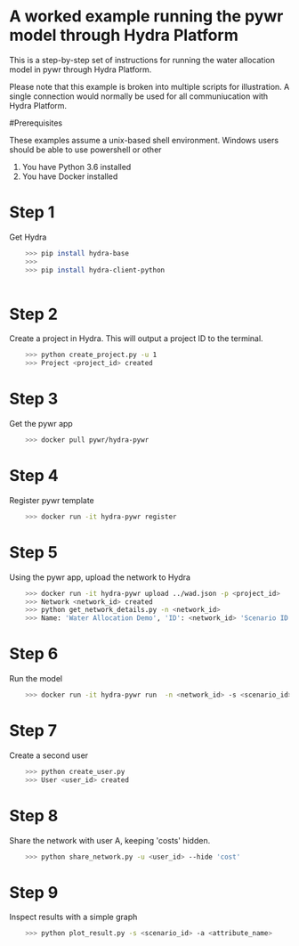 # A worked example running the pywr model through Hydra Platform 
This is a step-by-step set of instructions for running the water allocation model
in pywr through Hydra Platform.

Please note that this example is broken into multiple scripts for illustration. 
A single connection would normally be used for all communiucation with Hydra Platform.

#Prerequisites

These examples assume a unix-based shell environment. Windows users should be able
to use powershell or other

1. You have Python 3.6 installed
2. You have Docker installed

# Step 1

Get Hydra

```bash
    >>> pip install hydra-base
    >>>
    >>> pip install hydra-client-python
    
```

# Step 2

Create a project in Hydra. This will output a project ID to the terminal.

```bash
    >>> python create_project.py -u 1
    >>> Project <project_id> created

```

# Step 3

Get the pywr app

```bash
    >>> docker pull pywr/hydra-pywr
```

# Step 4

Register pywr template

```bash
    >>> docker run -it hydra-pywr register
```

# Step 5

Using the pywr app, upload the network to Hydra

```bash
    >>> docker run -it hydra-pywr upload ../wad.json -p <project_id>
    >>> Network <network_id> created 
    >>> python get_network_details.py -n <network_id>
    >>> Name: 'Water Allocation Demo', 'ID': <network_id> 'Scenario ID': <scenario_id>     
```

# Step 6

Run the model

```bash
    >>> docker run -it hydra-pywr run  -n <network_id> -s <scenario_id>
```

# Step 7
Create a second user

```bash
    >>> python create_user.py 
    >>> User <user_id> created
```

# Step 8
Share the network with user A, keeping 'costs' hidden.

```bash
    >>> python share_network.py -u <user_id> --hide 'cost'
```

# Step 9
Inspect results with a simple graph

```bash
    >>> python plot_result.py -s <scenario_id> -a <attribute_name>
```

